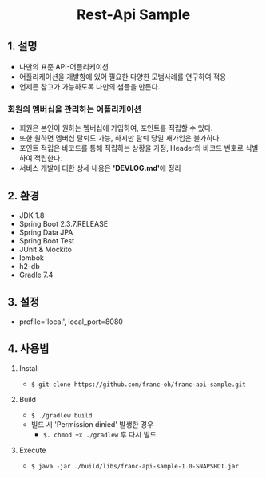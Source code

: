 <div align="center">
    <h1>Rest-Api Sample</h1>
</div>

## 1. 설명
- 나만의 표준 API-어플리케이션
- 어플리케이션을 개발함에 있어 필요한 다양한 모범사례를 연구하여 적용
- 언제든 참고가 가능하도록 나만의 샘플을 만든다.

### 회원의 멤버십을 관리하는 어플리케이션
- 회원은 본인이 원하는 멤버십에 가입하여, 포인트를 적립할 수 있다.
- 또한 원하면 멤버십 탈퇴도 가능, 하지만 탈퇴 당일 재가입은 불가하다.
- 포인트 적립은 바코드를 통해 적립하는 상황을 가정, Header의 바코드 번호로 식별하여 적립한다.
- 서비스 개발에 대한 상세 내용은 <b>'DEVLOG.md'</b>에 정리

## 2. 환경
- JDK 1.8
- Spring Boot 2.3.7.RELEASE
- Spring Data JPA
- Spring Boot Test
- JUnit & Mockito
- lombok
- h2-db
- Gradle 7.4

## 3. 설정
- profile='local', local_port=8080

## 4. 사용법
1. Install
    - `$ git clone https://github.com/franc-oh/franc-api-sample.git`
    
2. Build
    - `$ ./gradlew build`
    - 빌드 시 'Permission dinied' 발생한 경우
        - `$. chmod +x ./gradlew` 후 다시 빌드
        
3. Execute
    - `$ java -jar ./build/libs/franc-api-sample-1.0-SNAPSHOT.jar`
    